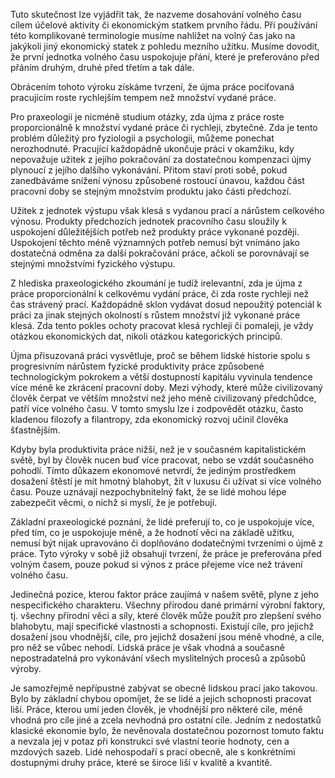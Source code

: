 Tuto skutečnost lze vyjádřit tak, že nazveme dosahování volného času cílem účelové aktivity či ekonomickým statkem prvního řádu. Při používání této komplikované terminologie musíme nahlížet na volný čas jako na jakýkoli jiný ekonomický statek z pohledu mezního užitku. Musíme dovodit, že první jednotka volného času uspokojuje přání, které je preferováno před přáním druhým, druhé před třetím a tak dále.

Obrácením tohoto výroku získáme tvrzení, že újma práce pociťovaná pracujícím roste rychlejším tempem než množství vydané práce.

Pro praxeologii je nicméně studium otázky, zda újma z práce roste proporcionálně k množství vydané práce či rychleji, zbytečné. Zda je tento problém důležitý pro fyziologii a psychologii, můžeme ponechat nerozhodnuté. Pracující každopádně ukončuje práci v okamžiku, kdy nepovažuje užitek z jejího pokračování za dostatečnou kompenzaci újmy plynoucí z jejího dalšího vykonávání. Přitom staví proti sobě, pokud zanedbáváme snížení výnosu způsobené rostoucí únavou, každou část pracovní doby se stejným množstvím produktu jako části předchozí.

Užitek z jednotek výstupu však klesá s vydanou prací a nárůstem celkového výnosu. Produkty předchozích jednotek pracovního času sloužily k uspokojení důležitějších potřeb než produkty práce vykonané později. Uspokojení těchto méně významných potřeb nemusí být vnímáno jako dostatečná odměna za další pokračování práce, ačkoli se porovnávají se stejnými množstvími fyzického výstupu.

Z hlediska praxeologického zkoumání je tudíž irelevantní, zda je újma z práce proporcionální k celkovému vydání práce, či zda roste rychleji než čas strávený prací. Každopádně sklon vydávat dosud nepoužitý potenciál k práci za jinak stejných okolností s růstem množství již vykonané práce klesá. Zda tento pokles ochoty pracovat klesá rychleji či pomaleji, je vždy otázkou ekonomických dat, nikoli otázkou kategorických principů.

Újma přisuzovaná práci vysvětluje, proč se během lidské historie spolu s progresivním nárůstem fyzické produktivity práce způsobené technologickým pokrokem a větší dostupností kapitálu vyvinula tendence více méně ke zkrácení pracovní doby. Mezi výhody, které může civilizovaný člověk čerpat ve větším množství než jeho méně civilizovaný předchůdce, patří více volného času. V tomto smyslu lze i zodpovědět otázku, často kladenou filozofy a filantropy, zda ekonomický rozvoj učinil člověka šťastnějším.

Kdyby byla produktivita práce nižší, než je v současném kapitalistickém světě, byl by člověk nucen buď více pracovat, nebo se vzdát současného pohodlí. Tímto důkazem ekonomové netvrdí, že jediným prostředkem dosažení štěstí je mít hmotný blahobyt, žít v luxusu či užívat si více volného času. Pouze uznávají nezpochybnitelný fakt, že se lidé mohou lépe zabezpečit věcmi, o nichž si myslí, že je potřebují.

Základní praxeologické poznání, že lidé preferují to, co je uspokojuje více, před tím, co je uspokojuje méně, a že hodnotí věci na základě užitku, nemusí být nijak upravováno či doplňováno dodatečnými tvrzeními o újmě z práce. Tyto výroky v sobě již obsahují tvrzení, že práce je preferována před volným časem, pouze pokud si výnos z práce přejeme více než trávení volného času.

Jedinečná pozice, kterou faktor práce zaujímá v našem světě, plyne z jeho nespecifického charakteru. Všechny přírodou dané primární výrobní faktory, tj. všechny přírodní věci a síly, které člověk může použít pro zlepšení svého blahobytu, mají specifické vlastnosti a schopnosti. Existují cíle, pro jejichž dosažení jsou vhodnější, cíle, pro jejichž dosažení jsou méně vhodné, a cíle, pro něž se vůbec nehodí. Lidská práce je však vhodná a současně nepostradatelná pro vykonávání všech myslitelných procesů a způsobů výroby.

Je samozřejmě nepřípustné zabývat se obecně lidskou prací jako takovou. Bylo by základní chybou opomíjet, že se lidé a jejich schopnosti pracovat liší. Práce, kterou umí jeden člověk, je vhodnější pro některé cíle, méně vhodná pro cíle jiné a zcela nevhodná pro ostatní cíle. Jedním z nedostatků klasické ekonomie bylo, že nevěnovala dostatečnou pozornost tomuto faktu a nevzala jej v potaz při konstrukci své vlastní teorie hodnoty, cen a mzdových sazeb. Lidé nehospodaří s prací obecně, ale s konkrétními dostupnými druhy práce, které se široce liší v kvalitě a kvantitě.